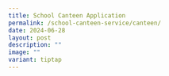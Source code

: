 ```yaml
---
title: School Canteen Application
permalink: /school-canteen-service/canteen/
date: 2024-06-28
layout: post
description: ""
image: ""
variant: tiptap
---
```

